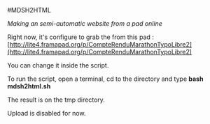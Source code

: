 #MDSH2HTML

*Making an semi-automatic website from a pad online*

Right now, it's configure to grab the from this pad :
[http://lite4.framapad.org/p/CompteRenduMarathonTypoLibre2](http://lite4.framapad.org/p/CompteRenduMarathonTypoLibre2)

You can change it inside the script.

To run the script, open a terminal, cd to the directory and type
**bash mdsh2html.sh**

The result is on the tmp directory.

Upload is disabled for now.
